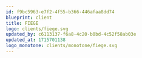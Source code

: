 ```yaml
---
id: f9bc5963-e7f2-4f55-b366-446afaa8dd74
blueprint: client
title: FIEGE
logo: clients/fiege.svg
updated_by: c6113137-f6a8-4c20-b0bd-4c52f58ab03e
updated_at: 1715701138
logo_monotone: clients/monotone/fiege.svg
---
```

